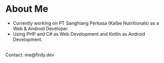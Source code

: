 # About Me

- Currently working on PT Sanghiang Perkasa (Kalbe Nutritionals) as a Web & Android Developer.
- Using PHP and C# as Web Development and Kotlin as Android Development.
<br/>
Contact: me@firdy.dev
